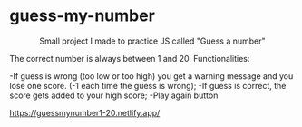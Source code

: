 # guess-my-number

<p align="center">Small project I made to practice JS called "Guess a number"

The correct number is always between 1 and 20.
Functionalities:

-If guess is wrong (too low or too high) you get a warning message and you lose one score. (-1 each time the guess is wrong);
-If guess is correct, the score gets added to your high score;
-Play  again button

  <project-description></p>
https://guessmynumber1-20.netlify.app/
